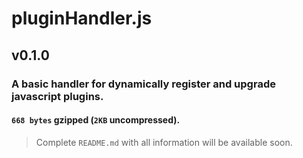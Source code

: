 # pluginHandler.js
## v0.1.0

### A basic handler for dynamically register and upgrade javascript plugins. 

#### `668 bytes` gzipped (`2KB` uncompressed).

> Complete `README.md` with all information will be available soon.
